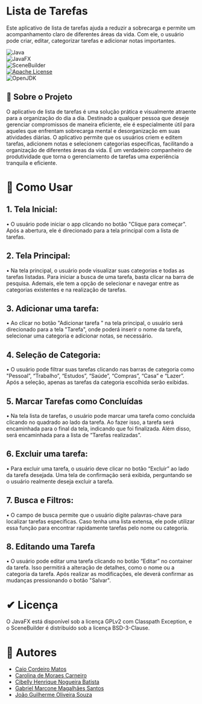 # Lista de Tarefas
Este aplicativo de lista de tarefas ajuda a reduzir a sobrecarga e permite um acompanhamento claro de diferentes áreas da vida. Com ele, o usuário pode criar, editar, categorizar tarefas e adicionar notas importantes.

![Java](https://img.shields.io/badge/java-%23ED8B00.svg?style=for-the-badge&logo=java&logoColor=white)  
![JavaFX](https://img.shields.io/badge/javafx-%23007396.svg?style=for-the-badge&logo=java&logoColor=white)  
![SceneBuilder](https://img.shields.io/badge/scene_builder-%231C2B4A.svg?style=for-the-badge&logo=globe&logoColor=white)  
[![Apache License](https://img.shields.io/badge/license-Apache%202.0-blue.svg)](https://opensource.org/licenses/Apache-2.0)  
![OpenJDK](https://img.shields.io/badge/OpenJDK-17-orange?style=for-the-badge&logo=openjdk&logoColor=white)  

## 📝 Sobre o Projeto
O aplicativo de lista de tarefas é uma solução prática e visualmente atraente para a organização do dia a dia. Destinado a qualquer pessoa que deseje gerenciar compromissos de maneira eficiente, ele é especialmente útil para aqueles que enfrentam sobrecarga mental e desorganização em suas atividades diárias. O aplicativo permite que os usuários criem e editem tarefas, adicionem notas e selecionem categorias específicas, facilitando a organização de diferentes áreas da vida. É um verdadeiro companheiro de produtividade que torna o gerenciamento de tarefas uma experiência tranquila e eficiente.


# 📃 Como Usar

## 1. Tela Inicial:
•	O usuário pode iniciar o app clicando no botão "Clique para começar". Após a abertura, ele é direcionado para a tela principal com a lista de tarefas.

## 2. Tela Principal:
•	Na tela principal, o usuário pode visualizar suas categorias e todas as tarefas listadas. Para iniciar a busca de uma tarefa, basta clicar na barra de pesquisa. Ademais, ele tem a opção de selecionar e navegar entre as categorias existentes e na realização de tarefas.

## 3. Adicionar uma tarefa:
•	Ao clicar no botão "Adicionar tarefa " na tela principal, o usuário será direcionado para a tela "Tarefa", onde poderá inserir o nome da tarefa, selecionar uma categoria e adicionar notas, se necessário.

## 4. Seleção de Categoria:
•	O usuário pode filtrar suas tarefas clicando nas barras de categoria como "Pessoal”, “Trabalho”, “Estudos”, “Saúde”, “Compras”, “Casa” e “Lazer”. Após a seleção, apenas as tarefas da categoria escolhida serão exibidas. 

## 5. Marcar Tarefas como Concluídas
•	Na tela lista de tarefas, o usuário pode marcar uma tarefa como concluída clicando no quadrado ao lado da tarefa. Ao fazer isso, a tarefa será encaminhada para o final da tela, indicando que foi finalizada. Além disso, será encaminhada para a lista de “Tarefas realizadas”.

## 6. Excluir uma tarefa:
•	Para excluir uma tarefa, o usuário deve clicar no botão “Excluir” ao lado da tarefa desejada. Uma tela de confirmação será exibida, perguntando se o usuário realmente deseja excluir a tarefa.   

## 7. Busca e Filtros:
•	O campo de busca permite que o usuário digite palavras-chave para localizar tarefas específicas. Caso tenha uma lista extensa, ele pode utilizar essa função para encontrar rapidamente tarefas pelo nome ou categoria.

## 8. Editando uma Tarefa
•	O usuário pode editar uma tarefa clicando no botão “Editar” no container da tarefa. Isso permitirá a alteração de detalhes, como o nome ou a categoria da tarefa. Após realizar as modificações, ele deverá confirmar as mudanças pressionando o botão "Salvar".

# ✔ Licença

O JavaFX está disponível sob a licença GPLv2 com Classpath Exception, e o SceneBuilder é distribuído sob a licença BSD-3-Clause. 

# 👥 Autores
- [Caio Cordeiro Matos](https://github.com/ccaiomatos)
- [Carolina de Moraes Carneiro](https://github.com/carolinamor4es)
- [Cibelly Henrique Nogueira Batista](https://github.com/cibellyhnb)
- [Gabriel Marcone Magalhães Santos](https://github.com/gabrielmarcone)
- [João Guilherme Oliveira Souza](https://github.com/jgssbeats)
